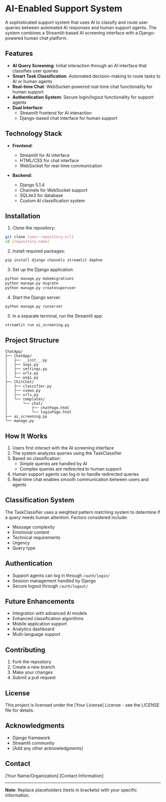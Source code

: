 # AI-Enabled Support System

A sophisticated support system that uses AI to classify and route user queries between automated AI responses and human support agents. The system combines a Streamlit-based AI screening interface with a Django-powered human chat platform.

## Features

- **AI Query Screening**: Initial interaction through an AI interface that classifies user queries
- **Smart Task Classification**: Automated decision-making to route tasks to AI or human agents
- **Real-time Chat**: WebSocket-powered real-time chat functionality for human support
- **Authentication System**: Secure login/logout functionality for support agents
- **Dual Interface**: 
  - Streamlit frontend for AI interaction
  - Django-based chat interface for human support

## Technology Stack

- **Frontend**:
  - Streamlit for AI interface
  - HTML/CSS for chat interface
  - WebSocket for real-time communication

- **Backend**:
  - Django 5.1.4
  - Channels for WebSocket support
  - SQLite3 for database
  - Custom AI classification system

## Installation

1. Clone the repository:
```bash
git clone [your-repository-url]
cd [repository-name]
```

2. Install required packages:
```bash
pip install django channels streamlit daphne
```

3. Set up the Django application:
```bash
python manage.py makemigrations
python manage.py migrate
python manage.py createsuperuser
```

4. Start the Django server:
```bash
python manage.py runserver
```

5. In a separate terminal, run the Streamlit app:
```bash
streamlit run ai_screening.py
```

## Project Structure

```
ChatApp/
├── ChatApp/
│   ├── __init__.py
│   ├── asgi.py
│   ├── settings.py
│   ├── urls.py
│   └── wsgi.py
├── ChitChat/
│   ├── classifier.py
│   ├── views.py
│   ├── urls.py
│   └── templates/
│       └── chat/
│           ├── chatPage.html
│           └── loginPage.html
├── ai_screening.py
└── manage.py
```

## How It Works

1. Users first interact with the AI screening interface
2. The system analyzes queries using the TaskClassifier
3. Based on classification:
   - Simple queries are handled by AI
   - Complex queries are redirected to human support
4. Human support agents can log in to handle redirected queries
5. Real-time chat enables smooth communication between users and agents

## Classification System

The TaskClassifier uses a weighted pattern matching system to determine if a query needs human attention. Factors considered include:
- Message complexity
- Emotional content
- Technical requirements
- Urgency
- Query type

## Authentication

- Support agents can log in through `/auth/login/`
- Session management handled by Django
- Secure logout through `/auth/logout/`

## Future Enhancements

- Integration with advanced AI models
- Enhanced classification algorithms
- Mobile application support
- Analytics dashboard
- Multi-language support

## Contributing

1. Fork the repository
2. Create a new branch
3. Make your changes
4. Submit a pull request

## License

This project is licensed under the [Your License] License - see the LICENSE file for details.

## Acknowledgments

- Django framework
- Streamlit community
- [Add any other acknowledgments]

## Contact

[Your Name/Organization]
[Contact Information]

---
**Note**: Replace placeholders (texts in brackets) with your specific information.
